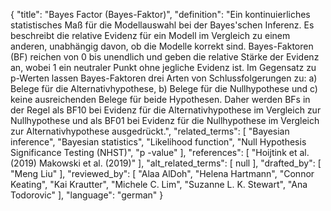 {
    "title": "Bayes Factor (Bayes-Faktor)",
    "definition": "Ein kontinuierliches statistisches Maß für die Modellauswahl bei der Bayes'schen Inferenz. Es beschreibt die relative Evidenz für ein Modell im Vergleich zu einem anderen, unabhängig davon, ob die Modelle korrekt sind. Bayes-Faktoren (BF) reichen von 0 bis unendlich und geben die relative Stärke der Evidenz an, wobei 1 ein neutraler Punkt ohne jegliche Evidenz ist. Im Gegensatz zu p-Werten lassen Bayes-Faktoren drei Arten von Schlussfolgerungen zu: a) Belege für die Alternativhypothese, b) Belege für die Nullhypothese und c) keine ausreichenden Belege für beide Hypothesen. Daher werden BFs in der Regel als BF10 bei Evidenz für die Alternativhypothese im Vergleich zur Nullhypothese und als BF01 bei Evidenz für die Nullhypothese im Vergleich zur Alternativhypothese ausgedrückt.",
    "related_terms": [
        "Bayesian inference",
        "Bayesian statistics",
        "Likelihood function",
        "Null Hypothesis Significance Testing (NHST)",
        "p -value"
    ],
    "references": [
        "Hoijtink et al. (2019)  Makowski et al. (2019)"
    ],
    "alt_related_terms": [
        null
    ],
    "drafted_by": [
        "Meng Liu"
    ],
    "reviewed_by": [
        "Alaa AlDoh",
        "Helena Hartmann",
        "Connor Keating",
        "Kai Krautter",
        "Michele C. Lim",
        "Suzanne L. K. Stewart",
        "Ana Todorovic"
    ],
    "language": "german"
}
